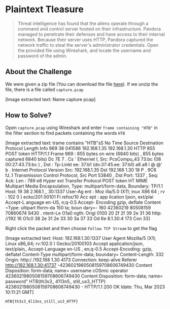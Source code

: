 # Plaintext Tleasure
> Threat intelligence has found that the aliens operate through a command and control server hosted on their infrastructure. Pandora managed to penetrate their defenses and have access to their internal network. Because their server uses HTTP, Pandora captured the network traffic to steal the server's administrator credentials. Open the provided file using Wireshark, and locate the username and password of the admin.

## About the Challenge
We were given a zip file (You can download the file [here](forensics_plaintext_treasure.zip)). If we unzip the file, there is a file called `capture.pcap`


[Image extracted text: Name
capture pcap]


## How to Solve?
Open `capture.pcap` using Wireshark and enter `frame containing "HTB"` in the filter section to find packets containing the words `HTB`


[Image extracted text: trame contains
"HTB"sS
No
Time
Source
Destination
Protocol
Length Info
969 36
041586
192.168.1.35
192.168.1.30
HTTP
855 POST
token
HTTP/1.1
Frame
969 :
855
bytes
on wire
(6840 bits) ,
855
bytes
captured
6840
bits)
Dc
7E  7 .
Cs '
Ethernet
I,
Src:
PcsCompu_43
73:bc (08
00:27:43.73:bc ) ,
Dst :
Tp-Linkt
ee: 37:b1
(do:37:45.ee: 37:b1)
a8
a8
I @ @'
b .
Internet
Protocol
Version
Src:
192.168.1.35
Dst
192.168
1.30
18
P . 9C6
fJ..1
Transmission
Control
Protocol,
Src
Port
53840 ,
Dst
Port:
1337 ,
Seq:
Ack:
Len :
789
e8
Hyper
ext
Transfer
Protocol
POST
token HT
MIME
Multipart
Media Encapsulation,
Type:
multipart/form-data,
Boundary:
TP/1.1
Host:
19
38
2.168.1 _
30:1337
User-Ag
ent :
Moz
illa/5.0
(X11;
inux X86
64 ;
rv :
102
0 )
ecko/201
00101 Fi
refox/10
Acc
ept :
app
lication
Ijson,
ext/plai
Accept-L
anguage
en-US,
n;q-0.5
Accept-
Encoding
gzip,
deflate
Content
~Type:
ultipart
Iform-da
150
ta;
boun dary=-
160
42360219
80508159
70860674
9430 .
ntent-Le
O1a0
ngth:
Origi
0100
20
2f
2f
39
2e 31
36
http: //192
16
O1c0
38
2e
31
2e 33
30 3a
37
33 Od
6e
8.1.30:4
173
Con
33]


Right click the packet and then choose `Follow TCP Stream` to get the flag


[Image extracted text: Host:
192.168.1.30:1337
User
Agent
Mozilla/5
(X1l;
Linux x86_64;
rv:102.0 )
Gecko/20100103
Accept
application/json,
text/plain_
Accept-Language
en-US , en;q-0.5
Accept-Encoding:
gzip,
deflatel
Content-Type
multipart/form-data;
boundary=
Content-Length:
332
Origin:
http:/ /192.168
1.30
4173
Connection:
keep-alive
Referer
http://192.168.1.30:41737
-4236021980508159708606749430
Content
Disposition:
form-data;
name=
username
cOSmic
operator
4236021980508159708606749430
Content
Disposition:
form-data;
name=
password"
HTB{th3s3_
4113n5_
still_us3_HTTP}
4236021980508159708606749430 -
HTTP/1.1
200
OK
Idate: Thu,
Mar
2023 10:11:21
GMT]


```
HTB{th3s3_4l13ns_st1ll_us3_HTTP}
```
